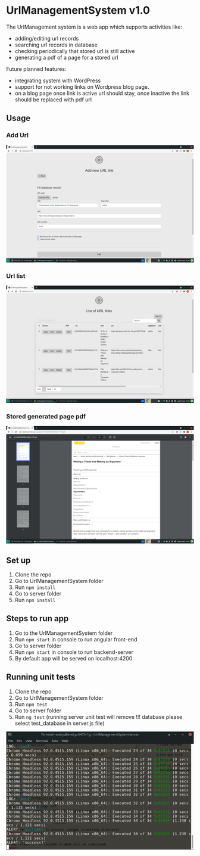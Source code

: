# UrlManagementSystem   v1.0

The UrlManagement system is a web app which supports activities like:
- adding/editing url records
- searching url records in database
- checking periodically that stored url is still active
- generating a pdf of a page for a stored url

Future planned features:
- integrating system with WordPress
- support for not working links on Wordpress blog page.
- on a blog page once link is active url should stay, once inactive the link should be replaced with pdf url
## Usage
### Add Url
![Add url png](/example/add.png)
### Url list
![Url list png](/example/list.png)
### Stored generated page pdf
![Stored pdf document png](/example/stored_pdf_document.png)

## Set up
1. Clone the repo
2. Go to UrlManagementSystem folder
3. Run `npm install`
4. Go to server folder
5. Run `npm install`

## Steps to run app
1. Go to the UrlManagementSystem folder
2. Run `npm start` in console to run angular front-end
3. Go to server folder
4. Run `npm start` in console to run backend-server
5. By default app will be served on localhost:4200

## Running unit tests
1. Clone the repo
2. Go to UrlManagementSystem folder
3. Run `npm test`
4. Go to server folder
5. Run `ng test` (running server unit test will remove !!! database please select test_database in server.js file)


![Unit tests](/example/unit_test.png)